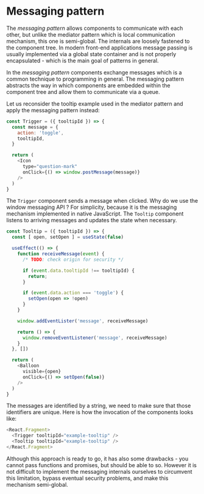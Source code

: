 # Messaging pattern

The *messaging pattern* allows components to communicate with each other, but
unlike the mediator pattern which is local communication mechanism, this one is
semi-global. The internals are loosely fastened to the component tree. In
modern front-end applications message passing is usually implemented via a
global state container and is not properly encapsulated - which is the main
goal of patterns in general.

In the *messaging pattern* components exchange messages which is a common
technique to programming in general. The messaging pattern abstracts the way in
which components are embedded within the component tree and allow them to
communicate via a queue.

Let us reconsider the tooltip example used in the mediator pattern and 
apply the messaging pattern instead:

```js
const Trigger = ({ tooltipId }) => {
  const message = {
    action: 'toggle',
    tooltipId,
  }

  return (
    <Icon
      type="question-mark"
      onClick={() => window.postMessage(message)}
    />
  )
}
```

The `Trigger` component sends a message when clicked. Why do we use the window
messaging API ? For simplicity, because it is the messaging mechanism
implemented in native JavaScript.  The `Tooltip` component listens to arriving
messages and updates the state when necessary.

```js
const Tooltip = ({ tooltipId }) => {
  const [ open, setOpen ] = useState(false)

  useEffect(() => {
    function receiveMessage(event) {
      /* TODO: check origin for security */

      if (event.data.tooltipId !== tooltipId) {
        return;
      }

      if (event.data.action === 'toggle') {
        setOpen(open => !open)
      }
    }

    window.addEventLister('message', receiveMessage)

    return () => {
      window.removeEventListener('message', receiveMessage)
    }
  }, [])

  return (
    <Balloon
      visible={open}
      onClick={() => setOpen(false)}
    />
  )
}
```

The messages are identified by a string, we need to make sure that those
identifiers are unique. Here is how the invocation of the components looks
like:

```js
<React.Fragment>
  <Trigger tooltipId="example-tooltip" />
  <Tooltip tooltipId="example-tooltip" />
</React.Fragment>
```

Although this approach is ready to go, it has also some drawbacks - you cannot
pass functions and promises, but should be able to so. However it is not
difficult to implement the messaging internals ourselves to circumvent this
limitation, bypass eventual security problems, and make this mechanism
semi-global.

